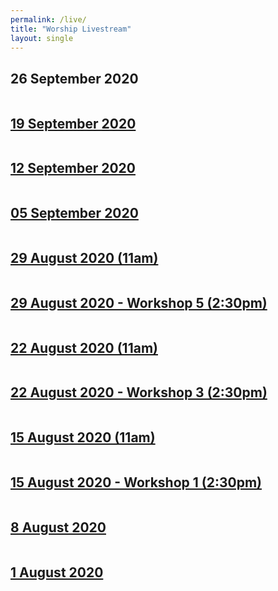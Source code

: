 ```yaml
---
permalink: /live/
title: "Worship Livestream"
layout: single
---
```


## 26 September 2020
<a href="https://youtu.be/fxV9r5Ph2Xk"><img src="{{ site.url }}{{ site.baseurl }}/assets/images/Worship Service - 26 September 2020.jpg" alt="">
## 19 September 2020
<a href="https://youtu.be/ut7KBXKVxXM"><img src="{{ site.url }}{{ site.baseurl }}/assets/images/Worship Service - 19 September 2020.jpg" alt="">
## 12 September 2020
<a href="https://youtu.be/MVHQpJixEvY"><img src="{{ site.url }}{{ site.baseurl }}/assets/images/Worship Service - 12 September 2020.jpg" alt="">
## 05 September 2020
<a href="https://youtu.be/o2OIU5RYbtw"><img src="{{ site.url }}{{ site.baseurl }}/assets/images/Worship Service - 05 September 2020.jpg" alt="">
## 29 August 2020 (11am) 
<a href="https://youtu.be/EPgqTwujttg"><img src="{{ site.url }}{{ site.baseurl }}/assets/images/Discipleship Congress - 29 August 2020.jpg" alt="">
## 29 August 2020 - Workshop 5 (2:30pm)
<a href="https://youtu.be/rhCLplOr1c4"><img src="{{ site.url }}{{ site.baseurl }}/assets/images/Discipleship Congress - 29 August 2020 - Workshop 5.jpg" alt="">
## 22 August 2020 (11am) 
<a href="https://youtu.be/KYEfdqDFTCw"><img src="{{ site.url }}{{ site.baseurl }}/assets/images/Discipleship Congress - 22 August 2020.jpg" alt="">
## 22 August 2020 - Workshop 3 (2:30pm)
<a href="https://youtu.be/_6e27sGws4k"><img src="{{ site.url }}{{ site.baseurl }}/assets/images/Discipleship Congress - 22 August 2020 - Workshop 3.jpg" alt="">
## 15 August 2020 (11am) 
<a href="https://youtu.be/vPHljPWGtsM"><img src="{{ site.url }}{{ site.baseurl }}/assets/images/Discipleship Congress - 15 August 2020.jpg" alt="">
## 15 August 2020 - Workshop 1 (2:30pm)
<a href="https://youtu.be/JUNXNwMDBsA"><img src="{{ site.url }}{{ site.baseurl }}/assets/images/Discipleship Congress - 15 August 2020 - Workshop 1.jpg" alt="">
## 8 August 2020
<a href="https://youtu.be/jtR8Mco2sCw"><img src="{{ site.url }}{{ site.baseurl }}/assets/images/Worship Service - 08 August 2020.jpg" alt="">
## 1 August 2020
<a href="https://youtu.be/Nee-ZaYN6mQ"><img src="{{ site.url }}{{ site.baseurl }}/assets/images/Worship Service - 01 August 2020.jpg" alt="">